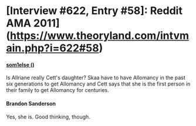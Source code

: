 # [Interview #622, Entry #58]: Reddit AMA 2011](https://www.theoryland.com/intvmain.php?i=622#58)

#### [som1else ()](http://www.reddit.com/r/Fantasy/comments/k0fp8/iama_professional_fantasy_novelist_named_brandon/c2gk7lf)

Is Allriane really Cett's daughter? Skaa have to have Allomancy in the past six generations to get Allomancy and Cett says that she is the first person in their family to get Allomancy for centuries.

#### Brandon Sanderson

Yes, she is. Good thinking, though.


